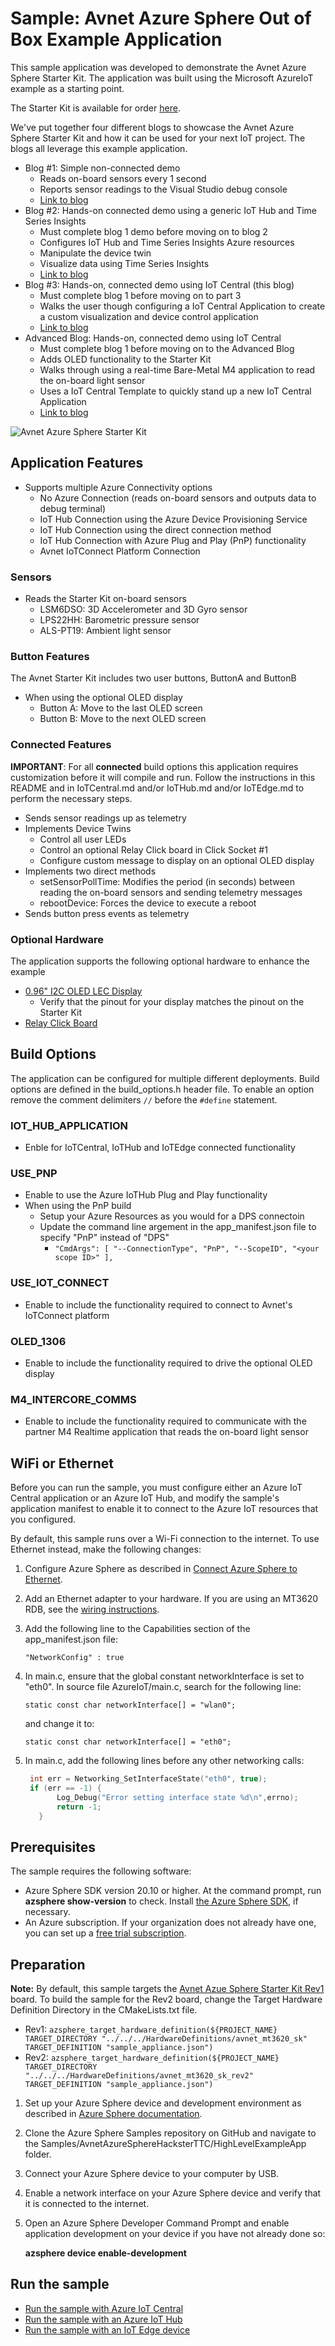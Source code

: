 # Sample: Avnet Azure Sphere Out of Box Example Application

This sample application was developed to demonstrate the Avnet Azure Sphere Starter Kit.  The application was built using the Microsoft AzureIoT example as a starting point.

The Starter Kit is available for order [here](http://avnet.me/mt3620-kit).

We've put together four different blogs to showcase the Avnet Azure Sphere Starter Kit and how it can be used for your next IoT project.  The blogs all leverage this example application.

* Blog #1: Simple non-connected demo
   * Reads on-board sensors every 1 second
   * Reports sensor readings to the Visual Studio debug console
   * [Link to blog](http://avnet.me/mt3620-kit-OOB-ref-design-blog)
* Blog #2: Hands-on connected demo using a generic IoT Hub and Time Series Insights
   * Must complete blog 1 demo before moving on to blog 2
   * Configures IoT Hub and Time Series Insights Azure resources
   * Manipulate the device twin
   * Visualize data using Time Series Insights
   * [Link to blog](http://avnet.me/mt3620-kit-OOB-ref-design-blog-p2)
* Blog #3: Hands-on, connected demo using IoT Central (this blog)
   * Must complete blog 1 before moving on to part 3
   * Walks the user though configuring a IoT Central Application to create a custom visualization and device control application
   * [Link to blog](http://avnet.me/mt3620-kit-OOB-ref-design-blog-p3)
* Advanced Blog: Hands-on, connected demo using IoT Central
   * Must complete blog 1 before moving on to the Advanced Blog
   * Adds OLED functionality to the Starter Kit
   * Walks through using a real-time Bare-Metal M4 application to read the on-board light sensor
   * Uses a IoT Central Template to quickly stand up a new IoT Central Application
   * [Link to blog](http://avnet.me/azsphere-tutorial)

![Avnet Azure Sphere Starter Kit](./media/SKRev2OLEDAvnet.jpg)

## Application Features

* Supports multiple Azure Connectivity options
   * No Azure Connection (reads on-board sensors and outputs data to debug terminal)
   * IoT Hub Connection using the Azure Device Provisioning Service
   * IoT Hub Connection using the direct connection method
   * IoT Hub Connection with Azure Plug and Play (PnP) functionality
   * Avnet IoTConnect Platform Connection

### Sensors

* Reads the Starter Kit on-board sensors
   * LSM6DSO: 3D Accelerometer and 3D Gyro sensor
   * LPS22HH: Barometric pressure sensor
   * ALS-PT19: Ambient light sensor

### Button Features

The Avnet Starter Kit includes two user buttons, ButtonA and ButtonB

* When using the optional OLED display
   * Button A: Move to the last OLED screen
   * Button B: Move to the next OLED screen

### Connected Features

**IMPORTANT**: For all **connected** build options this application requires customization before it will compile and run. Follow the instructions in this README and in IoTCentral.md and/or IoTHub.md and/or IoTEdge.md to perform the necessary steps.

* Sends sensor readings up as telemetry
* Implements Device Twins
   * Control all user LEDs
   * Control an optional Relay Click board in Click Socket #1
   * Configure custom message to display on an optional OLED display
* Implements two direct methods
   * setSensorPollTime: Modifies the period (in seconds) between reading the on-board sensors and sending telemetry messages
   * rebootDevice: Forces the device to execute a reboot
* Sends button press events as telemetry
   
### Optional Hardware

The application supports the following optional hardware to enhance the example
* [0.96" I2C OLED LEC Display](https://www.amazon.com/gp/product/B06XRCQZRX/ref=ppx_yo_dt_b_search_asin_title?ie=UTF8&psc=1)
   * Verify that the pinout for your display matches the pinout on the Starter Kit
* [Relay Click Board](https://www.mikroe.com/relay-click)

## Build Options

The application can be configured for multiple different deployments.  Build options are defined in the build_options.h header file.  To enable an option remove the comment delimiters ```//``` before the ```#define``` statement. 

### IOT_HUB_APPLICATION
* Enble for IoTCentral, IoTHub and IoTEdge connected functionality

### USE_PNP
* Enable to use the Azure IoTHub Plug and Play functionality
* When using the PnP build
   * Setup your Azure Resources as you would for a DPS connectoin
   * Update the command line argement in the app_manifest.json file to specify "PnP" instead of "DPS"
      * ```"CmdArgs": [ "--ConnectionType", "PnP", "--ScopeID", "<your scope ID>" ],```

### USE_IOT_CONNECT
* Enable to include the functionality required to connect to Avnet's IoTConnect platform

### OLED_1306
* Enable to include the functionality required to drive the optional OLED display

### M4_INTERCORE_COMMS
* Enable to include the functionality required to communicate with the partner M4 Realtime application that reads the on-board light sensor

## WiFi or Ethernet
Before you can run the sample, you must configure either an Azure IoT Central application or an Azure IoT Hub, and modify the sample's application manifest to enable it to connect to the Azure IoT resources that you configured.

By default, this sample runs over a Wi-Fi connection to the internet. To use Ethernet instead, make the following changes:

1. Configure Azure Sphere as described in [Connect Azure Sphere to Ethernet](https://docs.microsoft.com/azure-sphere/network/connect-ethernet).
1. Add an Ethernet adapter to your hardware. If you are using an MT3620 RDB, see the [wiring instructions](../../HardwareDefinitions/mt3620_rdb/EthernetWiring.md).
1. Add the following line to the Capabilities section of the app_manifest.json file:

   `"NetworkConfig" : true`

1. In main.c, ensure that the global constant networkInterface is set to "eth0". In source file AzureIoT/main.c, search for the following line:

   `static const char networkInterface[] = "wlan0";`

   and change it to:

   `static const char networkInterface[] = "eth0";`

1. In main.c, add the following lines before any other networking calls:

    ```c
     int err = Networking_SetInterfaceState("eth0", true);
     if (err == -1) {
           Log_Debug("Error setting interface state %d\n",errno);
           return -1;
       }
    ```
## Prerequisites

The sample requires the following software:

- Azure Sphere SDK version 20.10 or higher. At the command prompt, run **azsphere show-version** to check. Install [the Azure Sphere SDK](https://docs.microsoft.com/azure-sphere/install/install-sdk), if necessary.
- An Azure subscription. If your organization does not already have one, you can set up a [free trial subscription](https://azure.microsoft.com/free/?v=17.15).

## Preparation

**Note:** By default, this sample targets the [Avnet Azue Sphere Starter Kit Rev1](http://avnet.me/mt3620-kit) board. To build the sample for the Rev2 board, change the Target Hardware Definition Directory in the CMakeLists.txt file.

* Rev1: ```azsphere_target_hardware_definition(${PROJECT_NAME} TARGET_DIRECTORY "../../../HardwareDefinitions/avnet_mt3620_sk" TARGET_DEFINITION "sample_appliance.json")```
* Rev2: ```azsphere_target_hardware_definition(${PROJECT_NAME} TARGET_DIRECTORY "../../../HardwareDefinitions/avnet_mt3620_sk_rev2" TARGET_DEFINITION "sample_appliance.json")```

1. Set up your Azure Sphere device and development environment as described in [Azure Sphere documentation](https://docs.microsoft.com/azure-sphere/install/overview).
1. Clone the Azure Sphere Samples repository on GitHub and navigate to the Samples/AvnetAzureSphereHacksterTTC/HighLevelExampleApp folder.
1. Connect your Azure Sphere device to your computer by USB.
1. Enable a network interface on your Azure Sphere device and verify that it is connected to the internet.
1. Open an Azure Sphere Developer Command Prompt and enable application development on your device if you have not already done so:

   **azsphere device enable-development**

## Run the sample

- [Run the sample with Azure IoT Central](./IoTCentral.md)
- [Run the sample with an Azure IoT Hub](./IoTHub.md)
- [Run the sample with an IoT Edge device](./IoTEdge.md)
